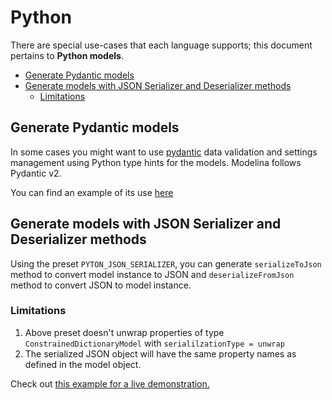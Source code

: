 # Python

There are special use-cases that each language supports; this document pertains to **Python models**.

<!-- toc is generated with GitHub Actions do not remove toc markers -->

<!-- toc -->

- [Generate Pydantic models](#generate-pydantic-models)
- [Generate models with JSON Serializer and Deserializer methods](#generate-models-with-json-serializer-and-deserializer-methods)
  - [Limitations](#limitations)

<!-- tocstop -->

## Generate Pydantic models

In some cases you might want to use [pydantic](https://pypi.org/project/pydantic/) data validation and settings management using Python type hints for the models.
Modelina follows Pydantic v2.

You can find an example of its use [here](../../examples/generate-python-pydantic-models/index.ts)

## Generate models with JSON Serializer and Deserializer methods

Using the preset `PYTON_JSON_SERIALIZER`, you can generate `serializeToJson` method to convert model instance to JSON and `deserializeFromJson` method to convert JSON to model instance.

### Limitations

1. Above preset doesn't unwrap properties of type `ConstrainedDictionaryModel` with `serialilzationType = unwrap`
2. The serialized JSON object will have the same property names as defined in the model object.

Check out [this example for a live demonstration.](../../examples/python-generate-json-serializer-and-deserializer/index.ts)
